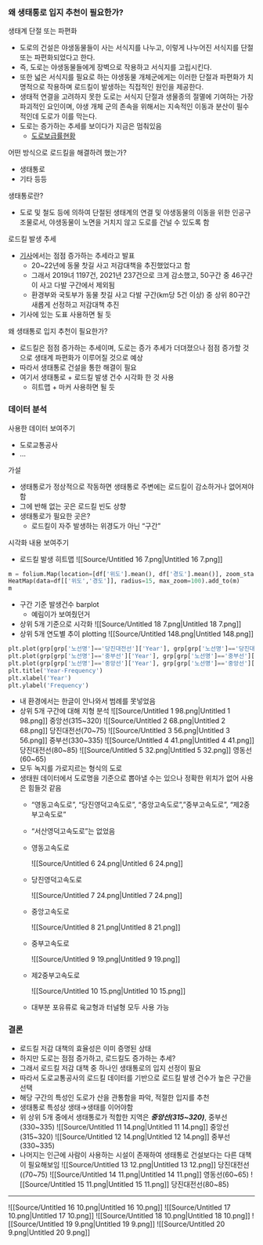### 왜 생태통로 입지 추천이 필요한가?
  
생태계 단절 또는 파편화
- 도로의 건설은 야생동물들이 사는 서식지를 나누고, 이렇게 나누어진 서식지를 단절 또는 파편화되었다고 한다.
- 즉, 도로는 야생동물들에게 장벽으로 작용하고 서식지를 고립시킨다.
- 또한 넓은 서식지를 필요로 하는 야생동물 개체군에게는 이러한 단절과 파편화가 치명적으로 작용하며 로드킬이 발생하는 직접적인 원인을 제공한다.
- 생태적 연결을 고려하지 못한 도로는 서식지 단절과 생물종의 절멸에 기여하는 가장 파괴적인 요인이며, 야생 개체 군의 존속을 위해서는 지속적인 이동과 분산이 필수적인데 도로가 이를 막는다.
- 도로는 증가하는 추세를 보이다가 지금은 멈춰있음
    - [도로보급률현황](https://www.index.go.kr/unity/potal/main/EachDtlPageDetail.do?idx_cd=1207)
  
어떤 방식으로 로드킬을 해결하려 했는가?
- 생태통로
- 기타 등등
  
생태통로란?
- 도로 및 철도 등에 의하여 단절된 생태계의 연결 및 야생동물의 이동을 위한 인공구조물로서, 야생동물이 노면을 거치지 않고 도로를 건널 수 있도록 함
  
로드킬 발생 추세
- [기사](https://www.dailyvet.co.kr/news/policy/173451)에서는 점점 증가하는 추세라고 발표
    - 20~22년에 동물 찻길 사고 저감대책을 추진했었다고 함
    - 그래서 2019녀 1197건, 2021년 237건으로 크게 감소했고, 50구간 중 46구간이 사고 다발 구간에서 제외됨
    - 환경부와 국토부가 동물 찻길 사고 다발 구간(km당 5건 이상) 중 상위 80구간 새롭게 선정하고 저감대책 추진
- 기사에 있는 도표 사용하면 될 듯
  
왜 생태통로 입지 추천이 필요한가?
- 로드킬은 점점 증가하는 추세이며, 도로는 증가 추세가 더뎌졌으나 점점 증가할 것으로 생태계 파편화가 이루어질 것으로 예상
- 따라서 생태통로 건설을 통한 해결이 필요
- 여기서 생태통로 + 로드킬 발생 건수 시각화 한 것 사용
    - 히트맵 + 마커 사용하면 될 듯
  
### 데이터 분석
사용한 데이터 보여주기
- 도로교통공사
- …
  
가설
- 생태통로가 정상적으로 작동하면 생태통로 주변에는 로드킬이 감소하거나 없어져야 함
- 그에 반해 없는 곳은 로드킬 빈도 상향
- 생태통로가 필요한 곳은?
    - 로드킬이 자주 발생하는 위경도가 아닌 “구간”
  
시각화 내용 보여주기
- 로드킬 발생 히트맵
![[Source/Untitled 16 7.png|Untitled 16 7.png]]
```Python
m = folium.Map(location=[df['위도'].mean(), df['경도'].mean()], zoom_start=9, width=700, height=500)
HeatMap(data=df[['위도','경도']], radius=15, max_zoom=100).add_to(m)
m
```
- 구간 기준 발생건수 barplot
    - 예림이가 보여줬던거
- 상위 5개 기준으로 시각화
![[Source/Untitled 18 7.png|Untitled 18 7.png]]
- 상위 5개 연도별 추이 plotting
![[Source/Untitled 148.png|Untitled 148.png]]
```Python
plt.plot(grp[grp['노선명']=='당진대전선']['Year'], grp[grp['노선명']=='당진대전선']['발생건수'])
plt.plot(grp[grp['노선명']=='중부선']['Year'], grp[grp['노선명']=='중부선']['발생건수'], color='green')
plt.plot(grp[grp['노선명']=='중앙선']['Year'], grp[grp['노선명']=='중앙선']['발생건수'], color='red')
plt.title('Year-Frequency')
plt.xlabel('Year')
plt.ylabel('Frequency')
```
- 내 환경에서는 한글이 안나와서 범례를 못넣었음
- 상위 5개 구간에 대해 지형 분석
![[Source/Untitled 1 98.png|Untitled 1 98.png]]
중앙선(315~320)
![[Source/Untitled 2 68.png|Untitled 2 68.png]]
당진대전선(70~75)
![[Source/Untitled 3 56.png|Untitled 3 56.png]]
중부선(330~335)
![[Source/Untitled 4 41.png|Untitled 4 41.png]]
당진대전선(80~85)
![[Source/Untitled 5 32.png|Untitled 5 32.png]]
영동선(60~65)
- 모두 녹지를 가로지르는 형식의 도로
- 생태원 데이터에서 도로명을 기준으로 뽑아낼 수는 있으나 정확한 위치가 없어 사용은 힘들것 같음
    - “영동고속도로”, “당진영덕고속도로”, “중앙고속도로”,”중부고속도로”, “제2중부고속도로”
    - “서산영덕고속도로”는 없었음
    - 영동고속도로
        
        ![[Source/Untitled 6 24.png|Untitled 6 24.png]]
        
    - 당진영덕고속도로
        
        ![[Source/Untitled 7 24.png|Untitled 7 24.png]]
        
    - 중앙고속도로
        
        ![[Source/Untitled 8 21.png|Untitled 8 21.png]]
        
    - 중부고속도로
        
        ![[Source/Untitled 9 19.png|Untitled 9 19.png]]
        
    - 제2중부고속도로
        
        ![[Source/Untitled 10 15.png|Untitled 10 15.png]]
        
    - 대부분 포유류로 육교형과 터널형 모두 사용 가능
  
### 결론
- 로드킬 저감 대책의 효율성은 이미 증명된 상태
- 하지만 도로는 점점 증가하고, 로드킬도 증가하는 추세?
- 그래서 로드킬 저감 대책 중 하나인 생태통로의 입지 선정이 필요
- 따라서 도로교통공사의 로드킬 데이터를 기반으로 로드킬 발생 건수가 높은 구간을 선택
- 해당 구간의 특성인 도로가 산을 관통함을 파악, 적절한 입지를 추천
- 생태통로 특성상 생태→생태를 이어야함
- 위 상위 5개 중에서 생태통로가 적합한 지역은 _**중앙선(315~320)**_, 중부선(330~335)
![[Source/Untitled 11 14.png|Untitled 11 14.png]]
중앙선(315~320)
![[Source/Untitled 12 14.png|Untitled 12 14.png]]
중부선(330~335)
- 나머지는 인근에 사람이 사용하는 시설이 존재하여 생태통로 건설보다는 다른 대책이 필요해보임
![[Source/Untitled 13 12.png|Untitled 13 12.png]]
당진대전선((70~75)
![[Source/Untitled 14 11.png|Untitled 14 11.png]]
영동선(60~65)
![[Source/Untitled 15 11.png|Untitled 15 11.png]]
당진대전선(80~85)
  
  
---
![[Source/Untitled 16 10.png|Untitled 16 10.png]]
![[Source/Untitled 17 10.png|Untitled 17 10.png]]
![[Source/Untitled 18 10.png|Untitled 18 10.png]]
![[Source/Untitled 19 9.png|Untitled 19 9.png]]
![[Source/Untitled 20 9.png|Untitled 20 9.png]]